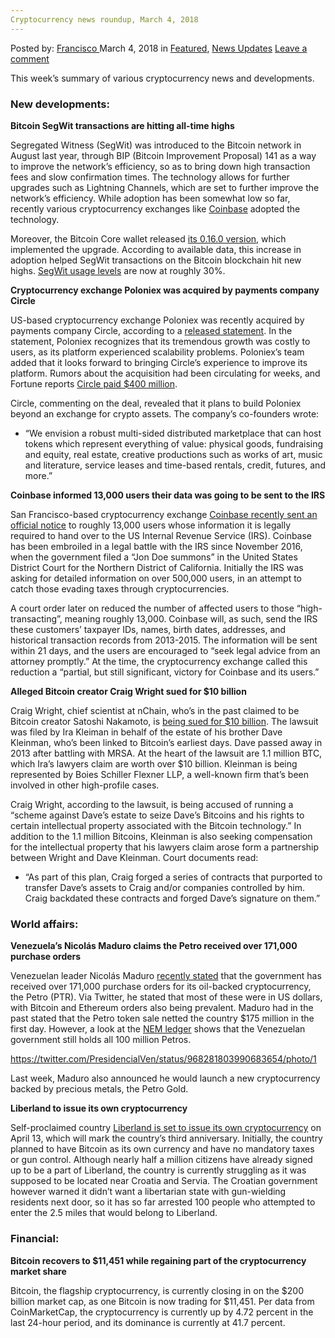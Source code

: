 ```yaml
---
Cryptocurrency news roundup, March 4, 2018
---
```

<article class="post-listing post-24947 post type-post status-publish format-standard has-post-thumbnail hentry category-deepdot-news category-news-updates tag-6330 tag-cryptocurrency tag-news tag-roundup">
    <div class="post-inner">
    <p class="post-meta">
    <span>Posted by: <a href="https://www.deepdotweb.com/author/francisco/" title="">Francisco </a></span>
    <span>March 4, 2018</span>
    <span>in <a href="https://www.deepdotweb.com/category/deepdot-news/" rel="category tag">Featured</a>, <a href="https://www.deepdotweb.com/category/news-updates/" rel="category tag">News Updates</a></span>
    <span><a href="https://www.deepdotweb.com/2018/03/04/cryptocurrency-news-roundup-march-4-2018/#respond">Leave a comment</a></span>
    </p>
    <div class="clear"></div>
    <div class="entry">
    <p>This week’s summary of various cryptocurrency news and developments.</p>
    <h3>New developments:</h3>
    <p><strong>Bitcoin SegWit transactions are hitting all-time highs</strong></p>
    <p>Segregated Witness (SegWit) was introduced to the Bitcoin network in August last year, through BIP (Bitcoin Improvement Proposal) 141 as a way to improve the network’s efficiency, so as to bring down high transaction fees and slow confirmation times. The technology allows for further upgrades such as Lightning Channels, which are set to further improve the network’s efficiency. While adoption has been somewhat low so far, recently various cryptocurrency exchanges like <a href="https://blog.coinbase.com/announcing-segwit-support-on-coinbase-4e51117857c7">Coinbase</a> adopted the technology.</p>
    <p>Moreover, the Bitcoin Core wallet released <a href="https://github.com/bitcoin/bitcoin/blob/0.16/doc/release-notes.md">its 0.16.0 version</a>, which implemented the upgrade. According to available data, this increase in adoption helped SegWit transactions on the Bitcoin blockchain hit new highs. <a href="http://segwit.party/charts/">SegWit usage levels</a> are now at roughly 30%.</p>
    <p><strong>Cryptocurrency exchange Poloniex was acquired by payments company Circle</strong></p>
    <p>US-based cryptocurrency exchange Poloniex was recently acquired by payments company Circle, according to a <a href="https://blog.circle.com/2018/02/26/circle-acquires-poloniex/">released statement</a>. In the statement, Poloniex recognizes that its tremendous growth was costly to users, as its platform experienced scalability problems. Poloniex’s team added that it looks forward to bringing Circle’s experience to improve its platform. Rumors about the acquisition had been circulating for weeks, and Fortune reports <a href="https://twitter.com/rhhackett/status/968108624823406593">Circle paid $400 million</a>.</p>
    <p>Circle, commenting on the deal, revealed that it plans to build Poloniex beyond an exchange for crypto assets. The company’s co-founders wrote:</p>
    <ul>
    <li>&#8220;We envision a robust multi-sided distributed marketplace that can host tokens which represent everything of value: physical goods, fundraising and equity, real estate, creative productions such as works of art, music and literature, service leases and time-based rentals, credit, futures, and more.”</li>
    </ul>
    <p><strong>Coinbase informed 13,000 users their data was going to be sent to the IRS</strong></p>
    <p>San Francisco-based cryptocurrency exchange <a href="https://support.coinbase.com/customer/portal/articles/2924446-irs-notification">Coinbase recently sent an official notice</a> to roughly 13,000 users whose information it is legally required to hand over to the US Internal Revenue Service (IRS). Coinbase has been embroiled in a legal battle with the IRS since November 2016, when the government filed a “Jon Doe summons” in the United States District Court for the Northern District of California. Initially the IRS was asking for detailed information on over 500,000 users, in an attempt to catch those evading taxes through cryptocurrencies.</p>
    <p>A court order later on reduced the number of affected users to those “high-transacting”, meaning roughly 13,000. Coinbase will, as such, send the IRS these customers’ taxpayer IDs, names, birth dates, addresses, and historical transaction records from 2013-2015. The information will be sent within 21 days, and the users are encouraged to “seek legal advice from an attorney promptly.” At the time, the cryptocurrency exchange called this reduction a “partial, but still significant, victory for Coinbase and its users.”</p>
    <p><strong>Alleged Bitcoin creator Craig Wright sued for $10 billion</strong></p>
    <p>Craig Wright, chief scientist at nChain, who’s in the past claimed to be Bitcoin creator Satoshi Nakamoto, is <a href="https://www.coindesk.com/satoshi-craig-wright-sued-10-billion/">being sued for $10 billion</a>. The lawsuit was filed by Ira Kleiman in behalf of the estate of his brother Dave Kleinman, who’s been linked to Bitcoin’s earliest days. Dave passed away in 2013 after battling with MRSA. At the heart of the lawsuit are 1.1 million BTC, which Ira’s lawyers claim are worth over $10 billion. Kleinman is being represented by Boies Schiller Flexner LLP, a well-known firm that’s been involved in other high-profile cases.</p>
    <p>Craig Wright, according to the lawsuit, is being accused of running a “scheme against Dave’s estate to seize Dave’s Bitcoins and his rights to certain intellectual property associated with the Bitcoin technology.” In addition to the 1.1 million Bitcoins, Kleinman is also seeking compensation for the intellectual property that his lawyers claim arose form a partnership between Wright and Dave Kleinman. Court documents read:</p>
    <ul>
    <li>“As part of this plan, Craig forged a series of contracts that purported to transfer Dave&#8217;s assets to Craig and/or companies controlled by him. Craig backdated these contracts and forged Dave&#8217;s signature on them.&#8221;</li>
    </ul>
    <h3>World affairs:</h3>
    <p><strong>Venezuela’s Nicolás Maduro claims the Petro received over 171,000 purchase orders</strong></p>
    <p>Venezuelan leader Nicolás Maduro <a href="https://www.telesurtv.net/news/ofertas-preventa-petro-maduro-venezuela-criptoactivo-criptomoneda-20180227-0003.html">recently stated</a> that the government has received over 171,000 purchase orders for its oil-backed cryptocurrency, the Petro (PTR). Via Twitter, he stated that most of these were in US dollars, with Bitcoin and Ethereum orders also being prevalent. Maduro had in the past stated that the Petro token sale netted the country $175 million in the first day. However, a look at the <a href="http://explorer.ournem.com/#/s_account?account=NCGBBZKOTERO3EXMPPCNDNDXZQQJXBEMWWO7MB66">NEM ledger</a> shows that the Venezuelan government still holds all 100 million Petros.</p>
    <p><a href="https://twitter.com/PresidencialVen/status/968281803990683654/photo/1">https://twitter.com/PresidencialVen/status/968281803990683654/photo/1</a></p>
    <p>Last week, Maduro also announced he would launch a new cryptocurrency backed by precious metals, the Petro Gold.</p>
    <p><strong>Liberland to issue its own cryptocurrency</strong></p>
    <p>Self-proclaimed country <a href="https://www.ccn.com/liberland-to-issue-its-own-cryptocurrency-accepts-bitcoin-bitcoin-cash-and-ethereum/">Liberland is set to issue its own cryptocurrency</a> on April 13, which will mark the country’s third anniversary. Initially, the country planned to have Bitcoin as its own currency and have no mandatory taxes or gun control. Although nearly half a million citizens have already signed up to be a part of Liberland, the country is currently struggling as it was supposed to be located near Croatia and Servia. The Croatian government however warned it didn’t want a libertarian state with gun-wielding residents next door, so it has so far arrested 100 people who attempted to enter the 2.5 miles that would belong to Liberland.</p>
    <h3>Financial:</h3>
    <p><strong>Bitcoin recovers to $11,451 while regaining part of the cryptocurrency market share</strong></p>
    <p>Bitcoin, the flagship cryptocurrency, is currently closing in on the $200 billion market cap, as one Bitcoin is now trading for $11,451. Per data from CoinMarketCap, the cryptocurrency is currently up by 4.72 percent in the last 24-hour period, and its dominance is currently at 41.7 percent.</p>
    </div>
    <span style="display:none"><a href="https://www.deepdotweb.com/tag/4318/" rel="tag">4318</a> <a href="https://www.deepdotweb.com/tag/cryptocurrency/" rel="tag">cryptocurrency</a> <a href="https://www.deepdotweb.com/tag/news/" rel="tag">news</a> <a href="https://www.deepdotweb.com/tag/roundup/" rel="tag">roundup</a></span> <span style="display:none" class="updated">2018-03-04</span>
    <div style="display:none" class="vcard author" itemprop="author" itemscope itemtype="http://schema.org/Person"><strong class="fn" itemprop="name"><a href="https://www.deepdotweb.com/author/francisco/" title="Posts by Francisco" rel="author">Francisco</a></strong></div>
    </div>
</article>

